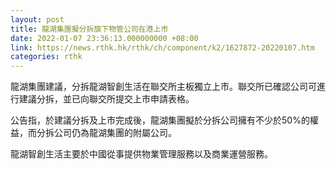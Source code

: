 ```yaml
---
layout: post
title: 龍湖集團擬分拆旗下物管公司在港上市
date: 2022-01-07 23:36:13.000000000 +08:00
link: https://news.rthk.hk/rthk/ch/component/k2/1627872-20220107.htm
categories: rthk
---
```


龍湖集團建議，分拆龍湖智創生活在聯交所主板獨立上市。聯交所已確認公司可進行建議分拆，並已向聯交所提交上市申請表格。

公告指，於建議分拆及上市完成後，龍湖集團擬於分拆公司擁有不少於50%的權益，而分拆公司仍為龍湖集團的附屬公司。

龍湖智創生活主要於中國從事提供物業管理服務以及商業運營服務。

